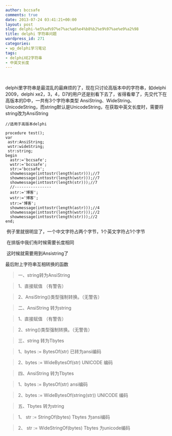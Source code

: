 ```yaml
---
author: bccsafe
comments: true
date: 2013-07-24 03:41:21+00:00
layout: post
slug: delphi-%e5%ad%97%e7%ac%a6%e4%b8%b2%e9%97%ae%e9%a2%98
title: delphi 字符串问题
wordpress_id: 271
categories:
- wp_delphi学习笔记
tags:
- delphiXE2字符串
- 中英文长度
---
```


 


delphi里字符串是最混乱的最麻烦的了，现在只讨论高版本中的字符串，如delphi 2009，delphi xe2，3，4，D7的用户还是别看下去了，省得看晕了，先交代下在高版本的D中，一共有3个字符串类型 AnsiString、WideString、UnicodeString，而string默认是UnicodeString，在获取中英文长度时，需要将string改为AnsiString

``` delphi    
//适用于高版本delphi

procedure test();
var
 astr:AnsiString;
 wstr:wideString;
 str:string;
begin
  astr:='bccsafe';
  wstr:='bccsafe';
  str:='bccsafe';
  showmessage(inttostr(length(astr)));//7
  showmessage(inttostr(length(wstr)));//7
  showmessage(inttostr(length(str)));//7
  //----------------
  astr:='博客';
  wstr:='博客';
  str:='博客';
  showmessage(inttostr(length(astr)));//4
  showmessage(inttostr(length(wstr)));//2
  showmessage(inttostr(length(str)));//2
end;
```

 例子里就很明显了，一个中文字符占两个字节，1个英文字符占1个字节

 在排版中我们有时候需要长度相同

 这时候就需要用到Ansistring了





最后附上字符串互相转换的函数




>	一、string转为AnsiString

>	1、直接赋值 （有警告）

>	2、AnsiString()类型强制转换。（无警告）

>	二、AnsiString 转为string

>	

>	1、直接赋值 （有警告）

>	2、string()类型强制转换。（无警告）
 
>	三、string 转为Tbytes

>	1、bytes := BytesOf(str) 已转为ansi编码

>	2、bytes := WideBytesOf(str) UNICODE 编码



>	四、AnsiString 转为Tbytes

>	1、bytes := BytesOf(str) ansi编码

>	2、bytes := WideBytesOf(string(str)) UNICODE 编码



>	五、Tbytes 转为string

>	1、 str := StringOf(bytes) Tbytes 为ansi编码

>	2、 str := WideStringOf(bytes) Tbytes 为unicode编码</blockquote>





